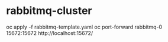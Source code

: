 # rabbitmq-cluster

oc apply -f rabbitmq-template.yaml
oc port-forward rabbitmq-0 15672:15672
http://localhost:15672/
